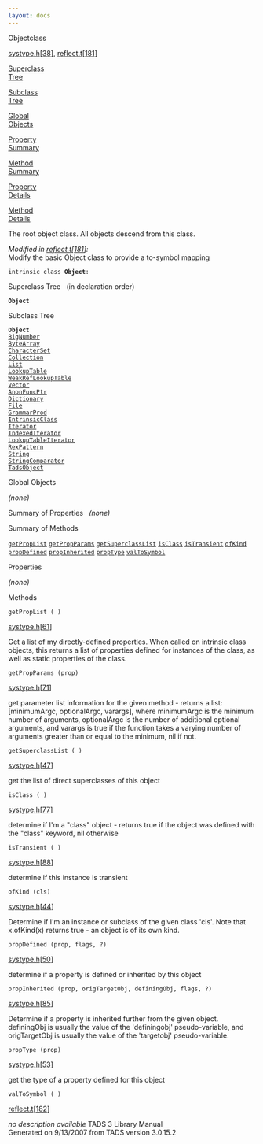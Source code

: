 ```yaml
---
layout: docs
---
```

<span class="title">Object</span><span class="type">class</span>

[systype.h](../file/systype.h.html)\[[38](../source/systype.h.html#38)\],
[reflect.t](../file/reflect.t.html)\[[181](../source/reflect.t.html#181)\]

[Superclass  
Tree](#_SuperClassTree_)

[Subclass  
Tree](#_SubClassTree_)

[Global  
Objects](#_ObjectSummary_)

[Property  
Summary](#_PropSummary_)

[Method  
Summary](#_MethodSummary_)

[Property  
Details](#_Properties_)

[Method  
Details](#_Methods_)



The root object class. All objects descend from this class.

*Modified in
[reflect.t](../file/reflect.t.html)\[[181](../source/reflect.t.html#181)\]:*  
Modify the basic Object class to provide a to-symbol mapping

`intrinsic class `**`Object`**` : `



<span id="_SuperClassTree_"></span>



<span class="hdln">Superclass Tree</span>   (in declaration order)



**`Object`**  
<span id="_SubClassTree_"></span>



<span class="hdln">Subclass Tree</span>  



**`Object`**  
[`BigNumber`](../object/BigNumber1.html)  
[`ByteArray`](../object/ByteArray.html)  
[`CharacterSet`](../object/CharacterSet.html)  
[`Collection`](../object/Collection.html)  
[`List`](../object/List1.html)  
[`LookupTable`](../object/LookupTable.html)  
[`WeakRefLookupTable`](../object/WeakRefLookupTable.html)  
[`Vector`](../object/Vector.html)  
[`AnonFuncPtr`](../object/AnonFuncPtr.html)  
[`Dictionary`](../object/Dictionary.html)  
[`File`](../object/File.html)  
[`GrammarProd`](../object/GrammarProd.html)  
[`IntrinsicClass`](../object/IntrinsicClass.html)  
[`Iterator`](../object/Iterator.html)  
[`IndexedIterator`](../object/IndexedIterator.html)  
[`LookupTableIterator`](../object/LookupTableIterator.html)  
[`RexPattern`](../object/RexPattern.html)  
[`String`](../object/String1.html)  
[`StringComparator`](../object/StringComparator.html)  
[`TadsObject`](../object/TadsObject.html)  
<span id="_ObjectSummary_"></span>



<span class="hdln">Global Objects</span>  



*(none)* <span id="_PropSummary_"></span>



<span class="hdln">Summary of Properties</span>  
*(none)* <span id="_MethodSummary_"></span>



<span class="hdln">Summary of Methods</span>  



[`getPropList`](#getPropList) [`getPropParams`](#getPropParams) [`getSuperclassList`](#getSuperclassList) [`isClass`](#isClass) [`isTransient`](#isTransient) [`ofKind`](#ofKind) [`propDefined`](#propDefined) [`propInherited`](#propInherited) [`propType`](#propType) [`valToSymbol`](#valToSymbol)

<span id="_Properties_"></span>



<span class="hdln">Properties</span>  



*(none)* <span id="_Methods_"></span>



<span class="hdln">Methods</span>  



<span id="getPropList"></span>

`getPropList ( )`

[systype.h](../file/systype.h.html)\[[61](../source/systype.h.html#61)\]



Get a list of my directly-defined properties. When called on intrinsic
class objects, this returns a list of properties defined for instances
of the class, as well as static properties of the class.



<span id="getPropParams"></span>

`getPropParams (prop)`

[systype.h](../file/systype.h.html)\[[71](../source/systype.h.html#71)\]



get parameter list information for the given method - returns a list:
\[minimumArgc, optionalArgc, varargs\], where minimumArgc is the minimum
number of arguments, optionalArgc is the number of additional optional
arguments, and varargs is true if the function takes a varying number of
arguments greater than or equal to the minimum, nil if not.



<span id="getSuperclassList"></span>

`getSuperclassList ( )`

[systype.h](../file/systype.h.html)\[[47](../source/systype.h.html#47)\]



get the list of direct superclasses of this object



<span id="isClass"></span>

`isClass ( )`

[systype.h](../file/systype.h.html)\[[77](../source/systype.h.html#77)\]



determine if I'm a "class" object - returns true if the object was
defined with the "class" keyword, nil otherwise



<span id="isTransient"></span>

`isTransient ( )`

[systype.h](../file/systype.h.html)\[[88](../source/systype.h.html#88)\]



determine if this instance is transient



<span id="ofKind"></span>

`ofKind (cls)`

[systype.h](../file/systype.h.html)\[[44](../source/systype.h.html#44)\]



Determine if I'm an instance or subclass of the given class 'cls'. Note
that x.ofKind(x) returns true - an object is of its own kind.



<span id="propDefined"></span>

`propDefined (prop, flags, ?)`

[systype.h](../file/systype.h.html)\[[50](../source/systype.h.html#50)\]



determine if a property is defined or inherited by this object



<span id="propInherited"></span>

`propInherited (prop, origTargetObj, definingObj, flags, ?)`

[systype.h](../file/systype.h.html)\[[85](../source/systype.h.html#85)\]



Determine if a property is inherited further from the given object.
definingObj is usually the value of the 'definingobj' pseudo-variable,
and origTargetObj is usually the value of the 'targetobj'
pseudo-variable.



<span id="propType"></span>

`propType (prop)`

[systype.h](../file/systype.h.html)\[[53](../source/systype.h.html#53)\]



get the type of a property defined for this object



<span id="valToSymbol"></span>

`valToSymbol ( )`

[reflect.t](../file/reflect.t.html)\[[182](../source/reflect.t.html#182)\]



*no description available*
TADS 3 Library Manual  
Generated on 9/13/2007 from TADS version 3.0.15.2


